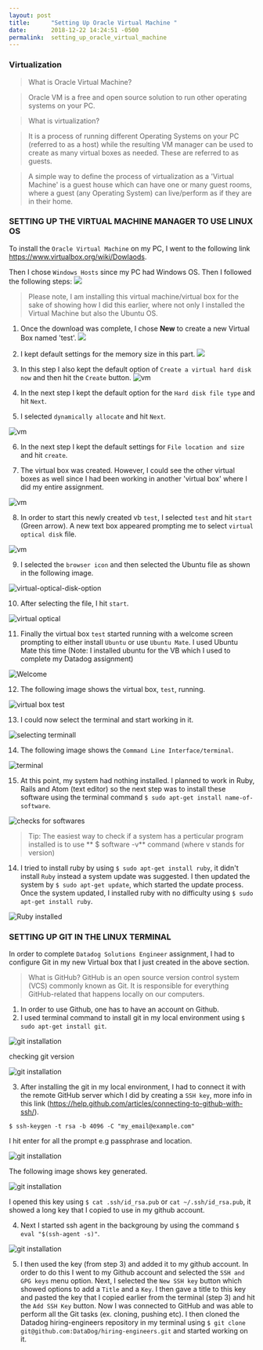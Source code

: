 ```yaml
---
layout: post
title:      "Setting Up Oracle Virtual Machine "
date:       2018-12-22 14:24:51 -0500
permalink:  setting_up_oracle_virtual_machine
---
```


###                Virtualization

>What is Oracle Virtual Machine?

>Oracle VM is a free and open source solution to run other operating systems on your PC.

>What is virtualization?

>It is a process of running different Operating Systems on your PC (referred to as a host) while the resulting VM manager can be used to create as many virtual boxes as needed. These are referred to as guests.

>A simple way to define the process of virtualization as a 'Virtual Machine' is a guest house which can have one or many guest rooms,
 where a guest (any Operating System) can live/perform as if they are in their home.

###                                   SETTING UP THE VIRTUAL MACHINE MANAGER TO USE LINUX OS

To install the `Oracle Virtual Machine` on my PC, I went to the following link
https://www.virtualbox.org/wiki/Dowlaods.

Then I chose `Windows Hosts` since my PC had Windows OS. Then I followed the following steps:
![](https://imgur.com/a/E9rLGxw)
>Please note, I am installing this virtual machine/virtual box for the sake of showing how I did this earlier, where not only I installed the Virtual Machine but also the Ubuntu OS.  

1. Once the download was complete, I chose **New** to create a new Virtual Box named 'test'.
![](https://imgur.com/a/nLVEsh2)

2. I kept default settings for the memory size in this part.
![](https://imgur.com/a/E9rLGxw)

3. In this step I also kept the default option of `Create a virtual hard disk now` and then hit the `Create` button.
![vm](images/oracle-vm/vm-hard.png)

4. In the next step I kept the default option for the `Hard disk file type` and hit `Next`.

5. I selected `dynamically allocate` and hit `Next`.

![vm](images/oracle-vm/dynamic-storage.png)

6. In the next step I kept the default settings for `File location and size` and hit `create`.

7. The virtual box was created. However, I could see the other virtual boxes as well since I had been working in another 'virtual box'  where I did my entire assignment.

![vm](images/oracle-vm/vb-created.png)

8. In order to start this newly created vb `test`, I selected `test` and hit `start` (Green arrow). A new text box appeared prompting me to select `virtual optical disk` file.

![vm](images/oracle-vm/vb-select-location.png)

9. I selected the `browser icon` and then selected the Ubuntu file as shown in the following image.

 ![virtual-optical-disk-option](images/oracle-vm/virtual-optical-disk-option.png)

10. After selecting the file, I hit `start`.

 ![virtual optical ](images/oracle-vm/vo-disk-start.png)

11. Finally the virtual box `test` started running  with a welcome screen prompting to either install `Ubuntu` or use `Ubuntu Mate`. 
I used Ubuntu Mate this time (Note: I installed ubuntu for the VB which I used to complete my Datadog assignment)

 ![Welcome ](images/oracle-vm/welcome.png)

12. The following image shows the virtual box, `test`, running.

![virtual box test ](images/oracle-vm/vb-test-running.png)

13. I could now select the terminal and start working in it.

![selecting terminall ](images/oracle-vm/selecting-terminal.png)

14. The following image shows the `Command Line Interface/terminal`.

![terminal ](images/oracle-vm/vb-terminal.png)

15. At this point, my system had nothing installed. I planned to work in Ruby, Rails and Atom (text editor) so the next step was to install these software using the terminal command `$ sudo apt-get install name-of-software`.

![checks for softwares](images/oracle-vm/checks-for-softwares.png)

>Tip: The easiest way to check if a system has a perticular program installed is to use ** $ software -v** command (where v stands for version)

14. I tried to install ruby by using `$ sudo apt-get install ruby`, it didn't install `Ruby` instead a system update was suggested. I then updated the system by `$ sudo apt-get update`, which started the update process.
Once the system updated, I installed ruby with no difficulty using `$ sudo apt-get install ruby`.

![Ruby installed ](images/oracle-vm/ruby-installed.png)

###                            SETTING UP GIT IN THE LINUX TERMINAL

In order to complete `Datadog Solutions Engineer` assignment, I had to configure Git in my new Virtual box
that I just created in the above section.

>What is GitHub?
>GitHub is an open source version control system (VCS) commonly known as Git. It is responsible for everything
GitHub-related that happens locally on our computers.

1. In order to use Github, one has to have an account on Github.
2. I used terminal command to install git in my local environment using `$ sudo apt-get install git`.

 ![git installation](images/oracle-vm/git-install.png)

 checking git version

 ![git installation](images/oracle-vm/git-version.png)

3. After installing the git in my local environment, I had to connect it with the remote GitHub server which I did by creating a `SSH key`, more info in
this link (https://help.github.com/articles/connecting-to-github-with-ssh/).

 `$ ssh-keygen -t rsa -b 4096 -C "my_email@example.com"`

 I hit enter for all the prompt e.g passphrase and location.

  ![git installation](images/oracle-vm/creating-ssh-key.png)

  The following image shows key generated.

   ![git installation](images/oracle-vm/key-generated.png)

I opened this key using `$ cat .ssh/id_rsa.pub` or `cat ~/.ssh/id_rsa.pub`, it showed a long key that I copied to use in my github account.

4. Next I started ssh agent in the backgroung by using the command `$ eval "$(ssh-agent -s)"`.

 ![git installation](images/oracle-vm/ssh-agent.png)

 5. I then used the key (from step 3) and added it to my github account. In order to do this I went to my Github account and selected the `SSH and GPG keys` menu option. Next, I selected the `New SSH key` button which showed options to add a `Title` and a `Key`. I then gave a title to this key and pasted the key that I copied earlier from the terminal (step 3) and hit the `Add SSH Key` button. Now I was connected to GitHub and was able to perform all the Git tasks (ex. cloning, pushing etc).
 I then cloned the Datadog hiring-engineers repository in my terminal using `$ git clone git@github.com:DataDog/hiring-engineers.git` and started working on it.

